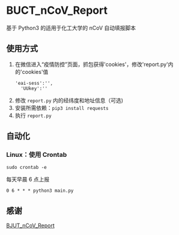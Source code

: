 # BUCT_nCoV_Report
基于 Python3 的适用于化工大学的 nCoV 自动填报脚本

## 使用方式

1. 在微信进入“疫情防控”页面，抓包获得'cookies'，修改'report.py'内的'cookies'值
    ```text
    'eai-sess':'', 
	  'UUkey':''
    ```
2. 修改 `report.py` 内的经纬度和地址信息（可选)
3. 安装所需依赖：`pip3 install requests`
4. 执行 `report.py`

## 自动化

### Linux：使用 Crontab

```shell script
sudo crontab -e
```

每天早晨 6 点上报
```shell script
0 6 * * * python3 main.py
```

## 感谢
[BJUT_nCoV_Report](https://github.com/nonPointer/BJUT_nCoV_Report)
